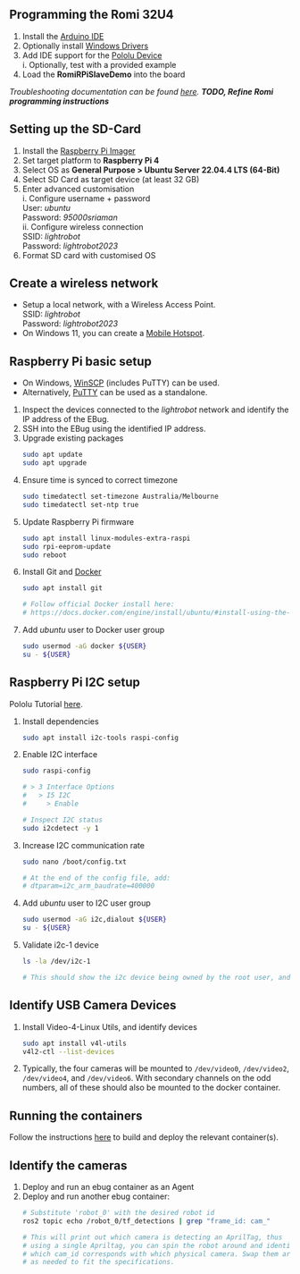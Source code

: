 ## Programming the Romi 32U4
1. Install the [Arduino IDE](https://www.arduino.cc/en/software)
2. Optionally install [Windows Drivers](https://www.pololu.com/docs/0J69/5.1)
3. Add IDE support for the [Pololu Device](https://www.pololu.com/docs/0J69/5.2) <br>
    i. Optionally, test with a provided example
4. Load the **RomiRPiSlaveDemo** into the board 

*Troubleshooting documentation can be found [here](https://support.arduino.cc/hc/en-us/articles/360016495679-Fix-port-access-on-Linux).*
***TODO, Refine Romi programming instructions***


## Setting up the SD-Card
1. Install the [Raspberry Pi Imager](https://www.raspberrypi.com/software/)
2. Set target platform to **Raspberry Pi 4**
3. Select OS as **General Purpose > Ubuntu Server 22.04.4 LTS (64-Bit)**
4. Select SD Card as target device (at least 32 GB)
5. Enter advanced customisation <br>
    i. Configure username + password <br>
        User:       *ubuntu* <br>
        Password:   *95000sriaman* <br>
    ii. Configure wireless connection <br>
        SSID:       *lightrobot* <br>
        Password:   *lightrobot2023* <br>
6. Format SD card with customised OS


## Create a wireless network
- Setup a local network, with a Wireless Access Point. <br>
    SSID:       *lightrobot* <br>
    Password:   *lightrobot2023* <br>
- On Windows 11, you can create a [Mobile Hotspot](https://techcommunity.microsoft.com/t5/windows-11/how-to-set-up-a-mobile-hotspot-in-windows-11/m-p/2764785).


## Raspberry Pi basic setup
- On Windows, [WinSCP](https://winscp.net/eng/download.php) (includes PuTTY) can be used.
- Alternatively, [PuTTY](https://www.putty.org/) can be used as a standalone.

1. Inspect the devices connected to the *lightrobot* network and identify the IP address of the EBug.
2. SSH into the EBug using the identified IP address.
3. Upgrade existing packages
    ```sh
    sudo apt update
    sudo apt upgrade
    ```
4. Ensure time is synced to correct timezone
    ```sh 
    sudo timedatectl set-timezone Australia/Melbourne
    sudo timedatectl set-ntp true
    ```
5. Update Raspberry Pi firmware
    ```sh
    sudo apt install linux-modules-extra-raspi
    sudo rpi-eeprom-update
    sudo reboot
    ```
6. Install Git and [Docker](https://docs.docker.com/engine/install/ubuntu/#install-using-the-repository)
    ```sh
    sudo apt install git
    
    # Follow official Docker install here:
    # https://docs.docker.com/engine/install/ubuntu/#install-using-the-repository
    ```
7. Add *ubuntu* user to Docker user group
    ```sh
    sudo usermod -aG docker ${USER}
    su - ${USER}
    ```

## Raspberry Pi I2C setup
Pololu Tutorial [here](https://www.pololu.com/blog/663/building-a-raspberry-pi-robot-with-the-romi-chassis).
1. Install dependencies
    ```sh
    sudo apt install i2c-tools raspi-config
    ```
2. Enable I2C interface
    ```sh
    sudo raspi-config

    # > 3 Interface Options
    #   > I5 I2C
    #     > Enable
    
    # Inspect I2C status
    sudo i2cdetect -y 1
    ```
3. Increase I2C communication rate
    ```sh
    sudo nano /boot/config.txt

    # At the end of the config file, add:
    # dtparam=i2c_arm_baudrate=400000
    ```
7. Add *ubuntu* user to I2C user group
    ```sh
    sudo usermod -aG i2c,dialout ${USER}
    su - ${USER}
    ```
8. Validate i2c-1 device
    ```sh
    ls -la /dev/i2c-1

    # This should show the i2c device being owned by the root user, and dialout grouo
    ```

## Identify USB Camera Devices
1. Install Video-4-Linux Utils, and identify devices
    ```sh
    sudo apt install v4l-utils
    v4l2-ctl --list-devices
    ```
2. Typically, the four cameras will be mounted to `/dev/video0`, `/dev/video2`, `/dev/video4`, and `/dev/video6`.
    With secondary channels on the odd numbers, all of these should also be mounted to the docker container.


## Running the containers
Follow the instructions [here](/docs/Deploy%20Containers.md) to build and deploy the relevant container(s).

## Identify the cameras
1. Deploy and run an ebug container as an Agent
2. Deploy and run another ebug container:
    ```sh
    # Substitute 'robot_0' with the desired robot id
    ros2 topic echo /robot_0/tf_detections | grep "frame_id: cam_"

    # This will print out which camera is detecting an AprilTag, thus
    # using a single Apriltag, you can spin the robot around and identify
    # which cam_id corresponds with which physical camera. Swap them around
    # as needed to fit the specifications.
    ```